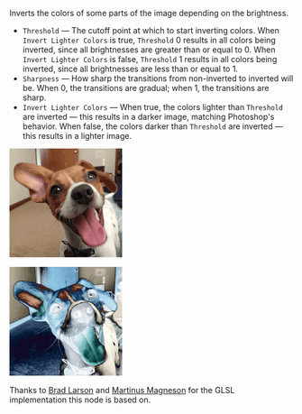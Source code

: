 Inverts the colors of some parts of the image depending on the brightness.

   - `Threshold` — The cutoff point at which to start inverting colors.  When `Invert Lighter Colors` is true, `Threshold` 0 results in all colors being inverted, since all brightnesses are greater than or equal to 0.  When `Invert Lighter Colors` is false, `Threshold` 1 results in all colors being inverted, since all brightnesses are less than or equal to 1.
   - `Sharpness` — How sharp the transitions from non-inverted to inverted will be.  When 0, the transitions are gradual; when 1, the transitions are sharp.
   - `Invert Lighter Colors` — When true, the colors lighter than `Threshold` are inverted — this results in a darker image, matching Photoshop's behavior.  When false, the colors darker than `Threshold` are inverted — this results in a lighter image.

![](simon.png)

![](solarize.png)

Thanks to [Brad Larson](https://github.com/BradLarson/GPUImage) and [Martinus Magneson](https://vuo.org/user/3272) for the GLSL implementation this node is based on.
